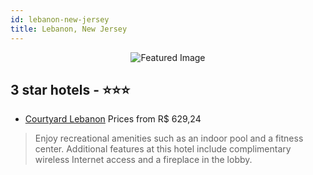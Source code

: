 ```yaml
---
id: lebanon-new-jersey
title: Lebanon, New Jersey
---
```


<center><img src="https://i.travelapi.com/hotels/1000000/920000/919200/919172/252f147e_z.jpg" alt="Featured Image" /></center>


##  3 star hotels - ⭐️⭐️⭐️

-    [Courtyard Lebanon](https://us.hurb.com/hotels/lebanon/courtyard-lebanon-JNP-JP998991?cmp=18055) Prices from R$ 629,24
   > Enjoy recreational amenities such as an indoor pool and a fitness center. Additional features at this hotel include complimentary wireless Internet access and a fireplace in the lobby.
